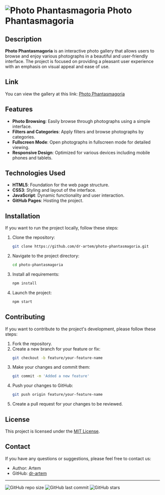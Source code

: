 # ![Photo Phantasmagoria](https://dr-artem.github.io/photo-phantasmagoria/favicon-32x32.png) Photo Phantasmagoria

## Description

**Photo Phantasmagoria** is an interactive photo gallery that allows users to
browse and enjoy various photographs in a beautiful and user-friendly interface.
The project is focused on providing a pleasant user experience with an emphasis
on visual appeal and ease of use.

## Link

You can view the gallery at this link:
[Photo Phantasmagoria](https://dr-artem.github.io/photo-phantasmagoria/)

## Features

-   **Photo Browsing**: Easily browse through photographs using a simple
    interface.
-   **Filters and Categories**: Apply filters and browse photographs by
    categories.
-   **Fullscreen Mode**: Open photographs in fullscreen mode for detailed
    viewing.
-   **Responsive Design**: Optimized for various devices including mobile phones
    and tablets.

## Technologies Used

-   **HTML5**: Foundation for the web page structure.
-   **CSS3**: Styling and layout of the interface.
-   **JavaScript**: Dynamic functionality and user interaction.
-   **GitHub Pages**: Hosting the project.

## Installation

If you want to run the project locally, follow these steps:

1. Clone the repository:
    ```bash
    git clone https://github.com/dr-artem/photo-phantasmagoria.git
    ```
2. Navigate to the project directory:
    ```bash
    cd photo-phantasmagoria
    ```
3. Install all requirements:
    ```bash
    npm install
    ```
4. Launch the project:
    ```bash
    npm start
    ```

## Contributing

If you want to contribute to the project's development, please follow these
steps:

1. Fork the repository.
2. Create a new branch for your feature or fix:
    ```bash
    git checkout -b feature/your-feature-name
    ```
3. Make your changes and commit them:
    ```bash
    git commit -m 'Added a new feature'
    ```
4. Push your changes to GitHub:
    ```bash
    git push origin feature/your-feature-name
    ```
5. Create a pull request for your changes to be reviewed.

## License

This project is licensed under the [MIT License](LICENSE).

## Contact

If you have any questions or suggestions, please feel free to contact us:

-   Author: Artem
-   GitHub: [dr-artem](https://github.com/dr-artem)

---

![GitHub repo size](https://img.shields.io/github/repo-size/dr-artem/photo-phantasmagoria)
![GitHub last commit](https://img.shields.io/github/last-commit/dr-artem/photo-phantasmagoria)
![GitHub stars](https://img.shields.io/github/stars/dr-artem/photo-phantasmagoria?style=social)
